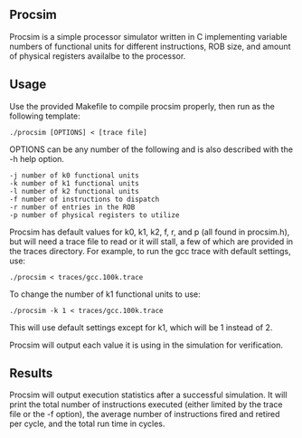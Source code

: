 ## Procsim

Procsim is a simple processor simulator written in C implementing variable numbers of functional units for different instructions, ROB size, and amount of physical registers availalbe to the processor. 

## Usage

Use the provided Makefile to compile procsim properly, then run as the following template:

    ./procsim [OPTIONS] < [trace file]

OPTIONS can be any number of the following and is also described with the -h help option.

    -j number of k0 functional units
    -k number of k1 functional units
    -l number of k2 functional units
    -f number of instructions to dispatch
    -r number of entries in the ROB
    -p number of physical registers to utilize

Procsim has default values for k0, k1, k2, f, r, and p (all found in procsim.h), but will need a trace file to read or it will stall, a few of which are provided in the traces directory. For example, to run the gcc trace with default settings, use:
    
    ./procsim < traces/gcc.100k.trace

To change the number of k1 functional units to use:

    ./procsim -k 1 < traces/gcc.100k.trace

This will use default settings except for k1, which will be 1 instead of 2.

Procsim will output each value it is using in the simulation for verification.

## Results

Procsim will output execution statistics after a successful simulation. It will print the total number of instructions executed (either limited by the trace file or the -f option), the average number of instructions fired and retired per cycle, and the total run time in cycles.
